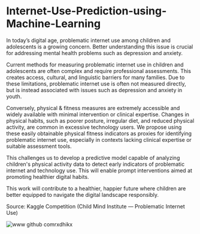 # Internet-Use-Prediction-using-Machine-Learning

In today’s digital age, problematic internet use among children and adolescents is a growing concern. Better understanding this issue is crucial for addressing mental health problems such as depression and anxiety.

Current methods for measuring problematic internet use in children and adolescents are often complex and require professional assessments. This creates access, cultural, and linguistic barriers for many families. Due to these limitations, problematic internet use is often not measured directly, but is instead associated with issues such as depression and anxiety in youth.

Conversely, physical & fitness measures are extremely accessible and widely available with minimal intervention or clinical expertise. Changes in physical habits, such as poorer posture, irregular diet, and reduced physical activity, are common in excessive technology users. We propose using these easily obtainable physical fitness indicators as proxies for identifying problematic internet use, especially in contexts lacking clinical expertise or suitable assessment tools.

This challenges us to develop a predictive model capable of analyzing children's physical activity data to detect early indicators of problematic internet and technology use. This will enable prompt interventions aimed at promoting healthier digital habits.

This work will contribute to a healthier, happier future where children are better equipped to navigate the digital landscape responsibly.

Source: Kaggle Competition (Child Mind Institute — Problematic Internet Use) 


![www github comrxdhikx](https://github.com/user-attachments/assets/f37f35af-aa51-49be-9830-4e8f458bf5ae)
